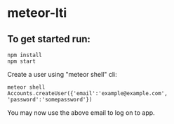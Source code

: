 # meteor-lti
## To get started run:

```
npm install
npm start
```

Create a user using "meteor shell" cli:
```
meteor shell
Accounts.createUser({'email':'example@example.com', 'password':'somepassword'})
```

You may now use the above email to log on to app.

